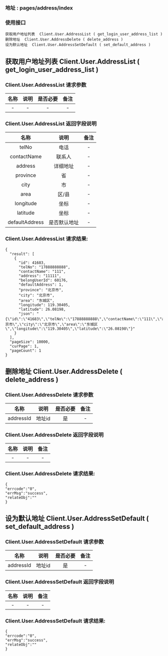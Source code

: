 ### 地址 :   pages/address/index

### 使用接口

    获取用户地址列表  Client.User.AddressList ( get_login_user_address_list )
    删除地址  Client.User.AddressDelete ( delete_address )
    设为默认地址  Client.User.AddressSetDefault ( set_default_address )

## 获取用户地址列表   Client.User.AddressList ( get_login_user_address_list )
###  Client.User.AddressList 请求参数

|名称|说明|是否必要|备注
|:---:|:---:|:---:|:---:|
|-|-|-|-

### Client.User.AddressList 返回字段说明

|名称|说明|备注
|:---:|:---:|:---:|
|telNo|电话|-
|contactName|联系人|-
|address|详细地址|-
|province|省|-
|city|市|-
|area|区/县|-
|longitude|坐标|-
|latitude|坐标|-
|defaultAddress|是否默认地址|-

### Client.User.AddressList  请求结果:

    {
      "result": [
        {
          "id": 41683,
          "telNo": "17888888888",
          "contactName": "111",
          "address": "11111",
          "belongUserId": 60176,
          "defaultAddress": 1,
          "province": "北京市",
          "city": "北京市",
          "area": "东城区",
          "longitude": 119.30405,
          "latitude": 26.08198,
          "json": "{\"id\":\"41683\",\"telNo\":\"17888888888\",\"contactName\":\"111\",\"address\":\"11111\",\"belongUserId\":\"60176\",\"defaultAddress\":\"1\",\"province\":\"北京市\",\"city\":\"北京市\",\"area\":\"东城区\",\"longitude\":\"119.30405\",\"latitude\":\"26.08198\"}"
        }
      ],
      "pageSize": 10000,
      "curPage": 1,
      "pageCount": 1
    }

## 删除地址  Client.User.AddressDelete ( delete_address )
###  Client.User.AddressDelete 请求参数

|名称|说明|是否必要|备注
|:---:|:---:|:---:|:---:|
|addressId|地址id|是|-

### Client.User.AddressDelete 返回字段说明

|名称|说明|备注
|:---:|:---:|:---:|
|-|-|-


### Client.User.AddressDelete  请求结果:

    {
    "errcode":"0",
    "errMsg":"success",
    "relateObj":""
    }


## 设为默认地址  Client.User.AddressSetDefault ( set_default_address )
###  Client.User.AddressSetDefault 请求参数

|名称|说明|是否必要|备注
|:---:|:---:|:---:|:---:|
|addressId|地址id|是|-

### Client.User.AddressSetDefault 返回字段说明

|名称|说明|备注
|:---:|:---:|:---:|
|-|-|-

### Client.User.AddressSetDefault  请求结果:

    {
    "errcode":"0",
    "errMsg":"success",
    "relateObj":""
    }
